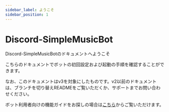 ```yaml
---
sidebar_label: ようこそ
sidebar_position: 1
---
```


# Discord-SimpleMusicBot
Discord-SimpleMusicBotのドキュメントへようこそ

こちらのドキュメントでボットの初回設定および起動の手順を確認することができます。

なお、このドキュメントはv3を対象にしたものです。v2以前のドキュメントは、ブランチを切り替えREADMEをご覧いただくか、サポートまでお問い合わせください。

ボット利用者向けの機能ガイドをお探しの場合は[こちら](../commands/overview.md)からご覧いただけます。
